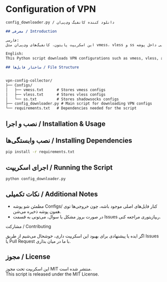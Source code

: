 # Configuration of VPN

```markdown
config_downloader.py / دانلود کننده کانفیگ وی‌پی‌ان

## معرفی / Introduction

فارسی:
این اسکریپت پایتون، کانفیگ‌های وی‌پی‌ان مثل vmess، vless و ss رو از منبع آنلاین دانلود می‌کنه و در فایل‌های متنی داخل پوشه Configs/ ذخیره می‌کنه. به زبان ساده، با این برنامه می‌تونی به راحتی کانفیگ‌های وی‌پی‌ان مورد نظر رو جمع‌آوری کنی.

English:
This Python script downloads VPN configurations such as vmess, vless, and ss from an online source and saves them in text files inside the **Configs/** folder. In simple terms, it helps you easily collect the VPN configs you need.

## ساختار فایل‌ها / File Structure


vpn-config-collector/
├── Configs/
│   ├── vmess.txt      # Stores vmess configs
│   ├── vless.txt      # Stores vless configs
│   └── ss.txt         # Stores shadowsocks configs
├── config_downloader.py # Main script for downloading VPN configs
└── requirements.txt   # Dependencies needed for the script
```

## نصب و اجرا / Installation & Usage

## نصب وابستگی‌ها / Installing Dependencies

```bash
pip install -r requirements.txt
```

## اجرای اسکریپت / Running the Script

```bash
python config_downloader.py
```
## نکات تکمیلی / Additional Notes

- مطمئن شو پوشه Configs/ کنار فایل‌های اصلی موجود باشه، چون خروجی‌ها توی همون پوشه ذخیره می‌شن.
- در صورت بروز مشکل یا سوال، می‌تونی به قسمت Issues ریپازیتوری مراجعه کنی.

مشارکت / Contributing

اگر ایده یا پیشنهادی برای بهبود این اسکریپت داری، خوشحال می‌شیم از طریق Issues یا Pull Request با ما در میان بذاری.

## مجوز / License

این اسکریپت تحت مجوز MIT منتشر شده است.  
This script is released under the MIT License.
```
